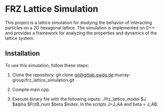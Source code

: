 # FRZ Lattice Simulation

This project is a lattice simulation for studying the behavior of interacting particles on a 2D hexagonal lattice. The simulation is implemented on C++ and provides a framework for analyzing the properties and dynamics of the lattice system. 

## Installation

To use this simulation, follow these steps:

1. Clone the repository: git clone git@gitlab.gwdg.de:murray-group/frz_lattice_simulation.git

2. Compile main.cpp. 

3. Execute binary file with the following inputs: ./frz_lattice_model $J $alpha $FrzB_num $beta $index. In the scripts J=J_AA and beta = J_AB.



